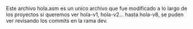 Este archivo hola.asm es un unico archivo que fue modificado a lo largo de los proyectos
si queremos ver hola-v1, hola-v2... hasta hola-v8, se puden ver revisando los commits en la
rama dev.
